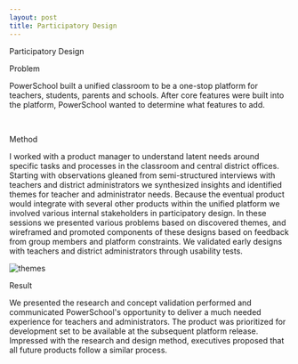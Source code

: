 ```yaml
---
layout: post
title: Participatory Design
---
```


<div class="img_row">
	<img class="col three" src="{{ site.baseurl }}/img/participatory.jpg" alt="" title="Participatory Design"/>
</div>
<div class="col three caption">
	Participatory Design
</div>


Problem

PowerSchool built a unified classroom to be a one-stop platform for teachers, students, parents and schools. After core features were built into the platform, PowerSchool wanted to determine what features to add.

<div class="img_row">
	  <img class="col one" src="{{ site.baseurl }}/img/stickies.jpg" alt="" title="affinity diagramming"/>
	  <img class="col two" src="{{ site.baseurl }}/img/card1.png" alt="" title="prototypes"/>
	</div>


Method

I worked with a product manager to understand latent needs around specific tasks and processes in the classroom and central district offices. Starting with observations gleaned from semi-structured interviews with teachers and district administrators we synthesized insights and identified themes for teacher and administrator needs. Because the eventual product would integrate with several other products within the unified platform we involved various internal stakeholders in participatory design. In these sessions we presented various problems based on discovered themes, and wireframed and promoted components of these designs based on feedback from group members and platform constraints. We validated early designs with teachers and district administrators through usability tests. 

<div class="img_row">
	<img class="col three" src="{{ site.baseurl }}/img/theme.png" alt="themes" title="themes"/>
</div>

Result

We presented the research and concept validation performed and communicated PowerSchool's opportunity to deliver a much needed experience for teachers and administrators. The product was prioritized for development set to be available at the subsequent platform release. Impressed with the research and design method, executives proposed that all future products follow a similar process.  


